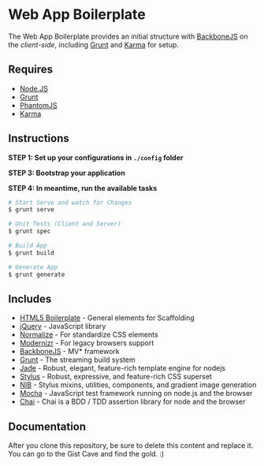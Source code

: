 # Web App Boilerplate

The Web App Boilerplate provides an initial structure with [BackboneJS](http://backbonejs.org/) on the _client-side_, including [Grunt](http://gruntjs.com) and [Karma](http://karma-runner.github.io/0.12/index.html) for setup.


## Requires

- [Node.JS](http://nodejs.org/)
- [Grunt](http://gruntjs.com)
- [PhantomJS](http://phantomjs.org/)
- [Karma](http://karma-runner.github.io/0.12/index.html)


## Instructions

**STEP 1: Set up your configurations in `./config` folder**

**STEP 3: Bootstrap your application**

**STEP 4: In meantime, run the available tasks**

```bash
# Start Serve and watch for Changes
$ grunt serve

# Unit Tests (Client and Server)
$ grunt spec

# Build App
$ grunt build

# Generate App
$ grunt generate
```


## Includes

- [HTML5 Boilerplate](https://github.com/h5bp/html5-boilerplate) - General elements for Scaffolding
- [jQuery](http://jquery.com/) - JavaScript library
- [Normalize](http://necolas.github.io/normalize.css/) - For standardize CSS elements
- [Modernizr](http://modernizr.com/) - For legacy browsers support
- [BackboneJS](http://backbonejs.org/) - MV* framework
- [Grunt](http://gruntjs.com) - The streaming build system
- [Jade](https://github.com/visionmedia/jade) - Robust, elegant, feature-rich template engine for nodejs
- [Stylus](https://github.com/LearnBoost/stylus) - Robust, expressive, and feature-rich CSS superset
- [NIB](https://github.com/visionmedia/nib) - Stylus mixins, utilities, components, and gradient image generation
- [Mocha](http://visionmedia.github.io/mocha/) - JavaScript test framework running on node.js and the browser
- [Chai](http://chaijs.com/) - Chai is a BDD / TDD assertion library for node and the browser


## Documentation

After you clone this repository, be sure to delete this content and replace it.
You can go to the Gist Cave and find the gold. :)

